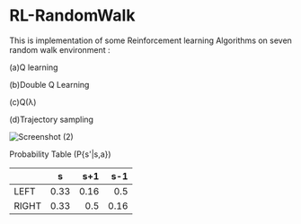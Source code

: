 # RL-RandomWalk

This is implementation of some Reinforcement learning Algorithms on seven random walk environment :

(a)Q learning

(b)Double Q Learning

(c)Q(λ)

(d)Trajectory sampling


![Screenshot (2)](https://user-images.githubusercontent.com/87232965/138672395-0e191c3a-720d-457c-abd0-d0644e784de7.png)


Probability Table (P{s'|s,a})

|               |        s      | s+1   |  s-1  |
| ------------- |:-------------:| -----:| -----:|
| LEFT          | 0.33          | 0.16  |  0.5  |
| RIGHT         | 0.33          |  0.5  |  0.16 |




